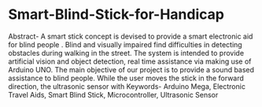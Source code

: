 # Smart-Blind-Stick-for-Handicap
Abstract- 
A smart stick concept is devised to provide a smart electronic aid for blind people . Blind and visually 
impaired find difficulties in detecting obstacles during walking in the street. The system is intended to provide 
artificial vision and object detection, real time assistance via making use of Arduino UNO. The main objective of 
our project is to provide a sound based assistance to blind people. While the user moves the stick in the forward 
direction, the ultrasonic sensor with Keywords- Arduino Mega, Electronic Travel Aids, Smart Blind Stick, Microcontroller, Ultrasonic Sensor 

